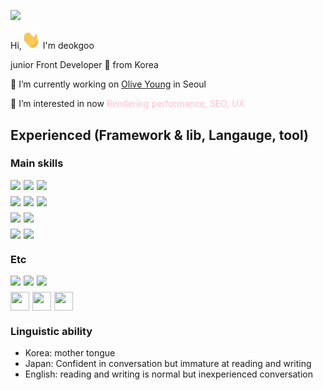 <a href="https://hits.seeyoufarm.com"><img src="https://hits.seeyoufarm.com/api/count/incr/badge.svg?url=https%3A%2F%2Fgithub.com%2Fdeokgoo&count_bg=%2379C83D&title_bg=%23555555&icon=&icon_color=%23E7E7E7&title=hits&edge_flat=true"/></a>

<p>
Hi,<img src="https://raw.githubusercontent.com/ABSphreak/ABSphreak/master/gifs/Hi.gif" width="30px" /> I'm deokgoo

junior Front Developer 🚀 from Korea

🔭 I’m currently working on [Olive Young](https://tech.oliveyoung.co.kr/about/) in Seoul

🌱 I’m interested in now <span style="color: pink"> Rendering performance, SEO, UX</span>
</p>

## Experienced (Framework & lib, Langauge, tool)
### Main skills
<div style="display: flex; gap: 5px; margin-bottom: 10px;">
  <img src="https://img.shields.io/badge/React-20232A?style=flat-square&logo=react&logoColor=61DAFB"/>
  <img src="https://img.shields.io/badge/Vue.js-35495E?style=flat-square&logo=vue.js&logoColor=4FC08D"/>
  <img src="https://img.shields.io/badge/Node.js-43853D?style=flat-square&logo=node.js&logoColor=white"/>
</div>
<div style="display: flex; gap: 5px; margin-bottom: 10px;">
  <img src="https://img.shields.io/badge/HTML5-E34F26?style=flat-square&logo=html5&logoColor=white"/>
  <img src="https://img.shields.io/badge/Sass-CC6699?style=flat-square&logo=sass&logoColor=white"/>
  <img src="https://img.shields.io/badge/CSS3-1572B6?style=flat-square&logo=css3&logoColor=white"/>
</div>
<div style="display: flex; gap: 5px; margin-bottom: 10px;">
  <img src="https://img.shields.io/badge/Webpack-8DD6F9?style=flat-square&logo=Webpack&logoColor=white"/>
  <img src="https://img.shields.io/badge/Babel-F9DC3E?style=flat-square&logo=babel&logoColor=white"/>
</div>
<div style="display: flex; gap: 5px; margin-bottom: 10px;">
  <img src="https://img.shields.io/badge/TypeScript-3178C6?style=flat-square&logo=TypeScript&logoColor=white"/>
  <img src="https://img.shields.io/badge/JavaScript-F7DF1E?style=flat-square&logo=javascript&logoColor=white"/>
</div>

### Etc
<div style="display: flex; gap: 5px; margin-bottom: 10px;">
  <img src="https://img.shields.io/badge/SpringBoot-6DB33F?style=flat-square&logo=SpringBoot&logoColor=white"/>
  <img src="https://img.shields.io/badge/AWS-232F3E?style=flat-square&logo=AmazonAws&logoColor=black"/>
  <img src="https://img.shields.io/badge/GraphQL-E10098?style=flat-square&logo=graphql&logoColor=black"/>
</div>
<div style="display: flex; gap: 5px; margin-bottom: 10px;">
  <img src='https://cdn.jsdelivr.net/gh/devicons/devicon/icons/circleci/circleci-plain-wordmark.svg' width="30" height="30">
  <img src='https://cdn.jsdelivr.net/gh/devicons/devicon/icons/docker/docker-plain-wordmark.svg' width="30" height="30">
  <img src='https://cdn.jsdelivr.net/gh/devicons/devicon/icons/heroku/heroku-plain-wordmark.svg' width="30" height="30">
</div>

### Linguistic ability
- Korea: mother tongue
- Japan: Confident in conversation but immature at reading and writing
- English: reading and writing is normal but inexperienced conversation

<br/>
